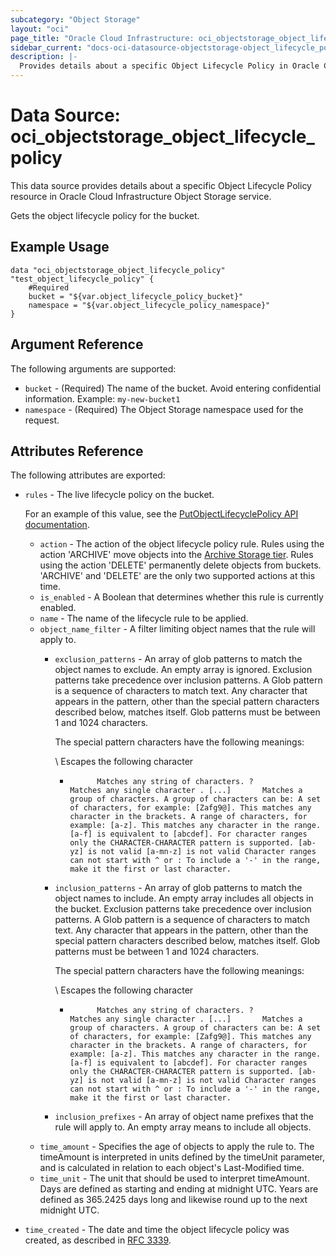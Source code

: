```yaml
---
subcategory: "Object Storage"
layout: "oci"
page_title: "Oracle Cloud Infrastructure: oci_objectstorage_object_lifecycle_policy"
sidebar_current: "docs-oci-datasource-objectstorage-object_lifecycle_policy"
description: |-
  Provides details about a specific Object Lifecycle Policy in Oracle Cloud Infrastructure Object Storage service
---
```


# Data Source: oci_objectstorage_object_lifecycle_policy
This data source provides details about a specific Object Lifecycle Policy resource in Oracle Cloud Infrastructure Object Storage service.

Gets the object lifecycle policy for the bucket.


## Example Usage

```hcl
data "oci_objectstorage_object_lifecycle_policy" "test_object_lifecycle_policy" {
	#Required
	bucket = "${var.object_lifecycle_policy_bucket}"
	namespace = "${var.object_lifecycle_policy_namespace}"
}
```

## Argument Reference

The following arguments are supported:

* `bucket` - (Required) The name of the bucket. Avoid entering confidential information. Example: `my-new-bucket1` 
* `namespace` - (Required) The Object Storage namespace used for the request.


## Attributes Reference

The following attributes are exported:

* `rules` - The live lifecycle policy on the bucket.

	For an example of this value, see the [PutObjectLifecyclePolicy API documentation](https://docs.cloud.oracle.com/iaas/api/#/en/objectstorage/20160918/ObjectLifecyclePolicy/PutObjectLifecyclePolicy). 
	* `action` - The action of the object lifecycle policy rule. Rules using the action 'ARCHIVE' move objects into the [Archive Storage tier](https://docs.cloud.oracle.com/iaas/Content/Archive/Concepts/archivestorageoverview.htm). Rules using the action 'DELETE' permanently delete objects from buckets. 'ARCHIVE' and 'DELETE' are the only two supported actions at this time. 
	* `is_enabled` - A Boolean that determines whether this rule is currently enabled.
	* `name` - The name of the lifecycle rule to be applied.
	* `object_name_filter` - A filter limiting object names that the rule will apply to.
		* `exclusion_patterns` - An array of glob patterns to match the object names to exclude. An empty array is ignored. Exclusion patterns take precedence over inclusion patterns. A Glob pattern is a sequence of characters to match text. Any character that appears in the pattern, other than the special pattern characters described below, matches itself. Glob patterns must be between 1 and 1024 characters.

			The special pattern characters have the following meanings:

			\           Escapes the following character
			*           Matches any string of characters. ?           Matches any single character . [...]       Matches a group of characters. A group of characters can be: A set of characters, for example: [Zafg9@]. This matches any character in the brackets. A range of characters, for example: [a-z]. This matches any character in the range. [a-f] is equivalent to [abcdef]. For character ranges only the CHARACTER-CHARACTER pattern is supported. [ab-yz] is not valid [a-mn-z] is not valid Character ranges can not start with ^ or : To include a '-' in the range, make it the first or last character. 
		* `inclusion_patterns` - An array of glob patterns to match the object names to include. An empty array includes all objects in the bucket. Exclusion patterns take precedence over inclusion patterns. A Glob pattern is a sequence of characters to match text. Any character that appears in the pattern, other than the special pattern characters described below, matches itself. Glob patterns must be between 1 and 1024 characters.

			The special pattern characters have the following meanings:

			\           Escapes the following character
			*           Matches any string of characters. ?           Matches any single character . [...]       Matches a group of characters. A group of characters can be: A set of characters, for example: [Zafg9@]. This matches any character in the brackets. A range of characters, for example: [a-z]. This matches any character in the range. [a-f] is equivalent to [abcdef]. For character ranges only the CHARACTER-CHARACTER pattern is supported. [ab-yz] is not valid [a-mn-z] is not valid Character ranges can not start with ^ or : To include a '-' in the range, make it the first or last character. 
		* `inclusion_prefixes` - An array of object name prefixes that the rule will apply to. An empty array means to include all objects. 
	* `time_amount` - Specifies the age of objects to apply the rule to. The timeAmount is interpreted in units defined by the timeUnit parameter, and is calculated in relation to each object's Last-Modified time. 
	* `time_unit` - The unit that should be used to interpret timeAmount.  Days are defined as starting and ending at midnight UTC. Years are defined as 365.2425 days long and likewise round up to the next midnight UTC. 
* `time_created` - The date and time the object lifecycle policy was created, as described in [RFC 3339](https://tools.ietf.org/html/rfc3339). 

